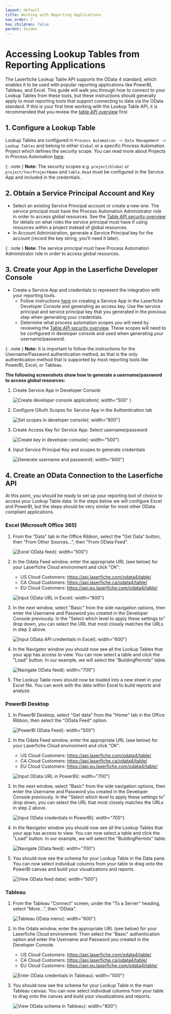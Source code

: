 ```yaml
---
layout: default
title: Working with Reporting Applications
nav_order: 7
has_children: false
parent: Guides
---
```


<!--© 2024 Laserfiche.
See LICENSE-DOCUMENTATION and LICENSE-CODE in the project root for license information.-->

# Accessing Lookup Tables from Reporting Applications

The Laserfiche Lookup Table API supports the OData 4 standard, which enables it to be used with popular reporting applications like PowerBI, Tableau, and Excel. This guide will walk you through how to connect to your Lookup Tables from these tools, but these instructions should generally apply to most reporting tools that support connecting to data via the OData standard. If this is your first time working with the Lookup Table API, it is recommended that you review the [table API overview](./../../api/odata-api-reference/) first.

## 1. Configure a Lookup Table

Lookup Tables are configured in `Process Automation -> Data Management -> Lookup Tables` and belong to either `Global` or a specific Process Automation Project which defines the security scope. You can read more about Projects in Process Automation [here](https://doc.laserfiche.com/laserfiche.documentation/en-us/Default.htm#../Subsystems/ProcessAutomation/Content/Resources/Teams/projects.htm?TocPath=Process%2520Automation%257CTeams%257CProjects%257C_____0).

{: .note }
**Note:** The security scopes e.g. `project/Global` or `project/YourProjectName` and `table.Read` must be configured in the Service App and included in the credentials.

## 2. Obtain a Service Principal Account and Key

- Select an existing Service Principal account or create a new one. The service principal must have the Process Automation Administrator role in order to access global resources. See the [Table API security overview](./../../api/odata-api-reference/#security) for details on what roles the service principal must have if using resources within a project instead of global resources.
- In Account Administration, generate a Service Principal key for the account (record the key string, you'll need it later).

{: .note }
**Note:** The service principal must have Process Automation Administrator role in order to access global resources.

## 3. Create your App in the Laserfiche Developer Console

- Create a Service App and credentials to represent the integration with your reporting tools.
  - Follow instructions [here](./../../api/authentication/guide_oauth-service/) on creating a Service App in the Laserfiche Developer Console and generating an access key. Use the service principal and service principal key that you generated in the previous step when generating your credentials.
  - Determine what process automation scopes you will need by reviewing the [Table API security overview](./../../api/odata-api-reference/#security). These scopes will need to be configured in developer console and used when generating your username/password.

{: .note }
**Note:** It is important to follow the instructions for the Username/Password authentication method, as that is the only authentication method that is supported by most reporting tools like PowerBI, Excel, or Tableau.

**The following screenshots show how to generate a username/password to access global resources:**

   1. Create Service App in Developer Console

      ![Create developer console application](./assets/images/DevConsoleCreateApp.png){: width="500" }

   1. Configure OAuth Scopes for Service App in the Authentication tab

      ![Set scopes in developer console](./assets/images/DevConsoleScopes.png){: width="800"}

   1. Create Access Key for Service App: Select username/password

      ![Create key in developer console](./assets/images/DevConsoleCreateKey.png){: width="500"}

   1. Input Service Principal Key and scopes to generate credentials

      ![Generate username and password](./assets/images/DevConsoleKeyandScopes.png){: width="600"}

## 4. Create an OData Connection to the Laserfiche API

At this point, you should be ready to set up your reporting tool of choice to access your Lookup Table data. In the steps below we will configure Excel and PowerBI, but the steps should be very similar for most other OData compliant applications.

### Excel (Microsoft Office 365)

1. From the "Data" tab in the Office Ribbon, select the "Get Data" button, then "From Other Sources…", then "From OData Feed".

   ![Excel OData feed](./assets/images/ExcelOdataFeed.png){: width="500"}

1. In the Odata Feed window, enter the appropriate URL (see below) for your Laserfiche Cloud environment and click "OK".

   - US Cloud Customers: <https://api.laserfiche.com/odata4/table/>
   - CA Cloud Customers: <https://api.laserfiche.ca/odata4/table/>
   - EU Cloud Customers: <https://api.eu.laserfiche.com/odata4/table/>

   ![Input OData URL in Excel](./assets/images/ExcelOdataFeedURL.png){: width="600"}

1. In the next window, select "Basic" from the side navigation options, then enter the Username and Password you created in the Developer Console previously. In the "Select which level to apply these settings to" drop down, you can select the URL that most closely matches the URLs in step 2 above.

   ![Input OData API credentials in Excel](./assets/images/ExcelOdataFeedCreds.png){: width="600"}

1. In the Navigator window you should now see all the Lookup Tables that your app has access to view. You can now select a table and click the "Load" button. In our example, we will select the "BuildingPermits" table.

   ![Navigate OData feed](./assets/images/ExcelOdataNavigator.png){: width="700"}

1. The Lookup Table rows should now be loaded into a new sheet in your Excel file. You can work with the data within Excel to build reports and analyze.

### PowerBI Desktop

1. In PowerBI Desktop, select "Get data" from the "Home" tab in the Office Ribbon, then select the "OData Feed" option.

   ![PowerBI OData Feed](./assets/images/PowerBIOData.png){: width="500"}

1. In the Odata Feed window, enter the appropriate URL (see below) for your Laserfiche Cloud environment and click "OK".

   - US Cloud Customers: <https://api.laserfiche.com/odata4/table/>
   - CA Cloud Customers: <https://api.laserfiche.ca/odata4/table/>
   - EU Cloud Customers: <https://api.eu.laserfiche.com/odata4/table/>

   ![Input OData URL in PowerBI](./assets/images/PowerBIODataFeedURL.png){: width="700"}

1. In the next window, select "Basic" from the side navigation options, then enter the Username and Password you created in the Developer Console previously. In the "Select which level to apply these settings to" drop down, you can select the URL that most closely matches the URLs in step 2 above.

   ![Input OData credentials in PowerBI](./assets/images/PowerBICreds.png){: width="700"}

1. In the Navigator window you should now see all the Lookup Tables that your app has access to view. You can now select a table and click the "Load" button. In our example, we will select the "BuildingPermits" table.

   ![Navigate OData feed](./assets/images/ExcelOdataNavigator.png){: width="700"}

1. You should now see the schema for your Lookup Table in the Data pane. You can now select individual columns from your table to drag onto the PowerBI canvas and build your visualizations and reports.

   ![View OData feed data](./assets/images/PowerBIODataFeedDataPane.png){: width="500"}

### Tableau

1. From the Tableau "Connect" screen, under the "To a Server" heading, select "More...", then "OData".

   ![Tableau OData menu](./assets/images/TableauOdataMenu.png){: width="600"}

1. In the Odata window, enter the appropriate URL (see below) for your Laserfiche Cloud environment. Then select the "Basic" authentication option and enter the Username and Password you created in the Developer Console.

   - US Cloud Customers: <https://api.laserfiche.com/odata4/table/>
   - CA Cloud Customers: <https://api.laserfiche.ca/odata4/table/>
   - EU Cloud Customers: <https://api.eu.laserfiche.com/odata4/table/>

   ![Enter OData credentials in Tableau](./assets/images/TableauCreds.png){: width="500"}

1. You should now see the schema for your Lookup Table in the main Tableau canvas. You can now select individual columns from your table to drag onto the canvas and build your visualizations and reports.

   ![View OData schema in Tableau](./assets/images/TableauSchema.png){: width="800"}

